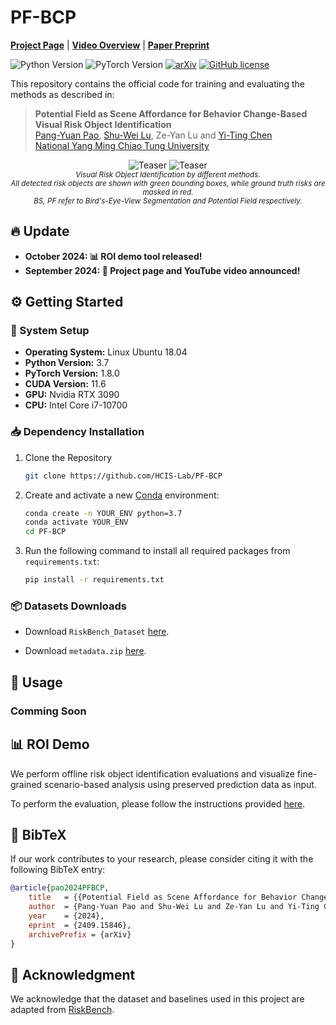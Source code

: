 # PF-BCP

  [**Project Page**](https://hcis-lab.github.io/PF-BCP/) 
| [**Video Overview**](https://www.youtube.com/watch?v=7Een9DPa9ms)
| [**Paper Preprint**](https://arxiv.org/abs/2409.15846)

![Python Version](https://img.shields.io/badge/PyThon-3.7-blue.svg)
![PyTorch Version](https://img.shields.io/badge/PyTorch-1.8.0-EE4C2C.svg)
[![arXiv](https://img.shields.io/badge/arXiv-2409.15846-b31b1b.svg)](https://arxiv.org/abs/2409.15846)
[![GitHub license](https://img.shields.io/badge/License-GPL_Version_3.0-808080.svg)](./LICENSE)


This repository contains the official code for training and evaluating the methods as described in:

<!-- ## 📋 Overview
![PF+BCP](images/teaser.png)
<img src="images/teaser.png" alt="PF+BCP" width="500"/>

**Authors:**
[**Pang-Yuan Pao**](https://github.com/WaywayPao/),
[**Shu-Wei Lu**](https://www.linkedin.com/in/shu-wei-lu/),
**Ze-Yan Lu**,
[**Yi-Ting Chen**](https://sites.google.com/site/yitingchen0524)

**Affiliation: [National Yang Ming Chiao Tung University](https://www.nycu.edu.tw/nycu/en/index)** -->


> **Potential Field as Scene Affordance for Behavior Change-Based Visual Risk Object Identification** <br/>
> [Pang-Yuan Pao](https://github.com/WaywayPao/),
[Shu-Wei Lu](https://www.linkedin.com/in/shu-wei-lu/),
Ze-Yan Lu and
[Yi-Ting Chen](https://sites.google.com/site/yitingchen0524) <br/>
> [National Yang Ming Chiao Tung University](https://www.nycu.edu.tw/nycu/en/index)


<p align="center">
    <img src="images/10_s-2_0_c_sr_sl_1_0_WetSunset_high_.gif" alt="Teaser">
    <img src="images/10_s-6_0_p_j_f_1_j_MidRainSunset_low_.gif" alt="Teaser">
    <br/>
    <sub><em> Visual Risk Object Identification by different methods. <br/>
    All detected risk objects are shown with green bounding boxes, while ground truth risks are masked in red. <br/>
    BS, PF refer to Bird's-Eye-View Segmentation and Potential Field respectively.
    </em></sub>
</p>


## 🔥 Update
* **October 2024: 📊 ROI demo tool released!**
* **September 2024: 🎉 Project page and YouTube video announced!**


## ⚙️ Getting Started

### 📝 System Setup
* **Operating System:** Linux Ubuntu 18.04
* **Python Version:** 3.7
* **PyTorch Version:** 1.8.0
* **CUDA Version:** 11.6
* **GPU:** Nvidia RTX 3090
* **CPU:** Intel Core i7-10700

### 📥 Dependency Installation

1. Clone the Repository
    ```bash
    git clone https://github.com/HCIS-Lab/PF-BCP
    ```

2. Create and activate a new [Conda](https://docs.anaconda.com/miniconda/) environment:
    ```bash
    conda create -n YOUR_ENV python=3.7
    conda activate YOUR_ENV
    cd PF-BCP
    ```

3. Run the following command to install all required packages from ``requirements.txt``:
    ```bash
    pip install -r requirements.txt
    ```

### 📦 Datasets Downloads

* Download `RiskBench_Dataset` [here](https://nycu1-my.sharepoint.com/:f:/g/personal/ychen_m365_nycu_edu_tw/EviA5ovlh6hPo_ZXEPQjxAQB2R3vNubk3HM1u4ib1VdPFA?e=WHEWdm).

* Download `metadata.zip` [here](./ROI_demo/metatdata.zip).



## 🚀 Usage

### Comming Soon



## 📊 ROI Demo

We perform offline risk object identification evaluations and visualize fine-grained scenario-based analysis using preserved prediction data as input.


To perform the evaluation, please follow the instructions provided [here](./ROI_demo).


## 📄 BibTeX

If our work contributes to your research, please consider citing it with the following BibTeX entry:

```bibtex
@article{pao2024PFBCP,
    title   = {{Potential Field as Scene Affordance for Behavior Change-Based Visual Risk Object Identification}},
    author  = {Pang-Yuan Pao and Shu-Wei Lu and Ze-Yan Lu and Yi-Ting Chen},
    year    = {2024},
    eprint  = {2409.15846},
    archivePrefix = {arXiv}
}
```

<!-- # 📜 License

This project is licensed under the [GPL-3.0 LICENSE](./LICENSE). -->


## 🙌 Acknowledgment

We acknowledge that the dataset and baselines used in this project are adapted from [RiskBench](https://hcis-lab.github.io/RiskBench/).



